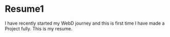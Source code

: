 # Resume1
I have recently started my WebD journey and this is first time I have made a Project fully. This is my resume.
